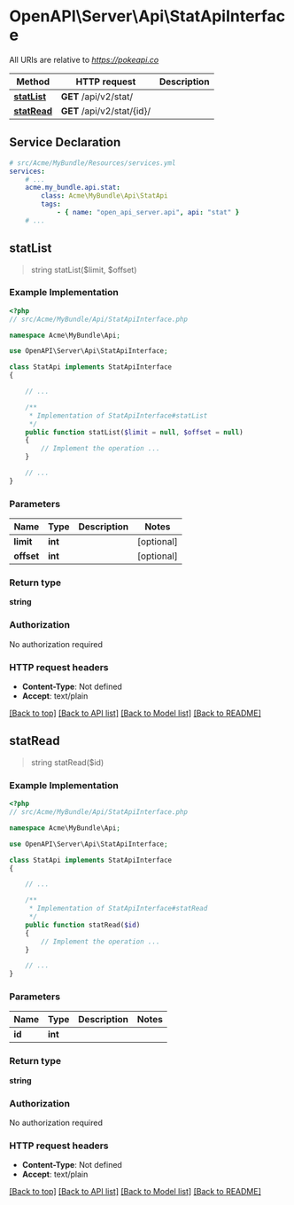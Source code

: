 # OpenAPI\Server\Api\StatApiInterface

All URIs are relative to *https://pokeapi.co*

Method | HTTP request | Description
------------- | ------------- | -------------
[**statList**](StatApiInterface.md#statList) | **GET** /api/v2/stat/ | 
[**statRead**](StatApiInterface.md#statRead) | **GET** /api/v2/stat/{id}/ | 


## Service Declaration
```yaml
# src/Acme/MyBundle/Resources/services.yml
services:
    # ...
    acme.my_bundle.api.stat:
        class: Acme\MyBundle\Api\StatApi
        tags:
            - { name: "open_api_server.api", api: "stat" }
    # ...
```

## **statList**
> string statList($limit, $offset)



### Example Implementation
```php
<?php
// src/Acme/MyBundle/Api/StatApiInterface.php

namespace Acme\MyBundle\Api;

use OpenAPI\Server\Api\StatApiInterface;

class StatApi implements StatApiInterface
{

    // ...

    /**
     * Implementation of StatApiInterface#statList
     */
    public function statList($limit = null, $offset = null)
    {
        // Implement the operation ...
    }

    // ...
}
```

### Parameters

Name | Type | Description  | Notes
------------- | ------------- | ------------- | -------------
 **limit** | **int**|  | [optional]
 **offset** | **int**|  | [optional]

### Return type

**string**

### Authorization

No authorization required

### HTTP request headers

 - **Content-Type**: Not defined
 - **Accept**: text/plain

[[Back to top]](#) [[Back to API list]](../../README.md#documentation-for-api-endpoints) [[Back to Model list]](../../README.md#documentation-for-models) [[Back to README]](../../README.md)

## **statRead**
> string statRead($id)



### Example Implementation
```php
<?php
// src/Acme/MyBundle/Api/StatApiInterface.php

namespace Acme\MyBundle\Api;

use OpenAPI\Server\Api\StatApiInterface;

class StatApi implements StatApiInterface
{

    // ...

    /**
     * Implementation of StatApiInterface#statRead
     */
    public function statRead($id)
    {
        // Implement the operation ...
    }

    // ...
}
```

### Parameters

Name | Type | Description  | Notes
------------- | ------------- | ------------- | -------------
 **id** | **int**|  |

### Return type

**string**

### Authorization

No authorization required

### HTTP request headers

 - **Content-Type**: Not defined
 - **Accept**: text/plain

[[Back to top]](#) [[Back to API list]](../../README.md#documentation-for-api-endpoints) [[Back to Model list]](../../README.md#documentation-for-models) [[Back to README]](../../README.md)

